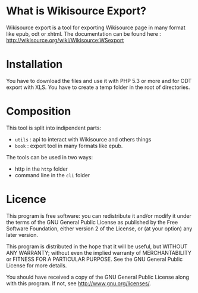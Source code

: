 What is Wikisource Export?
==========================

Wikisource export is a tool for exporting Wikisource page in many format like epub, odt or xhtml. The documentation can be found here : http://wikisource.org/wiki/Wikisource:WSexport

Installation
============

You have to download the files and use it with PHP 5.3 or more and for ODT export with XLS.
You have to create a temp folder in the root of directories.

Composition
===========

This tool is split into indipendent parts:
* `utils` : api to interact with Wikisource and others things
* `book` : export tool in many formats like epub.

The tools can be used in two ways:
* http in the `http` folder
* command line in the `cli` folder

Licence
=======

This program is free software: you can redistribute it and/or modify it under the terms of the GNU General Public License as published by the Free Software Foundation, either version 2 of the License, or (at your option) any later version.

This program is distributed in the hope that it will be useful, but WITHOUT ANY WARRANTY; without even the implied warranty of MERCHANTABILITY or FITNESS FOR A PARTICULAR PURPOSE.  See the GNU General Public License for more details.

You should have received a copy of the GNU General Public License along with this program. If not, see <http://www.gnu.org/licenses/>.
